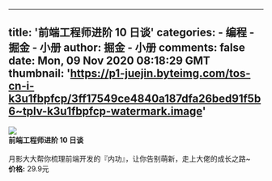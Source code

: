 
---
title: '前端工程师进阶 10 日谈'
categories: 
    - 编程
    - 掘金 - 小册
author: 掘金 - 小册
comments: false
date: Mon, 09 Nov 2020 08:18:29 GMT
thumbnail: 'https://p1-juejin.byteimg.com/tos-cn-i-k3u1fbpfcp/3ff17549ce4840a187dfa26bed91f5b6~tplv-k3u1fbpfcp-watermark.image'
---

<div>   
<img src="https://p1-juejin.byteimg.com/tos-cn-i-k3u1fbpfcp/3ff17549ce4840a187dfa26bed91f5b6~tplv-k3u1fbpfcp-watermark.image" referrerpolicy="no-referrer"><br>
            <strong>前端工程师进阶 10 日谈</strong><br><br>
            月影大大帮你梳理前端开发的『内功』，让你告别萌新，走上大佬的成长之路~<br>
            <strong>价格:</strong> 29.9元
          
</div>
            